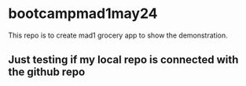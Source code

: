 # bootcampmad1may24
This repo is to create mad1 grocery app to show the demonstration.

## Just testing if my local repo is connected with the github repo
